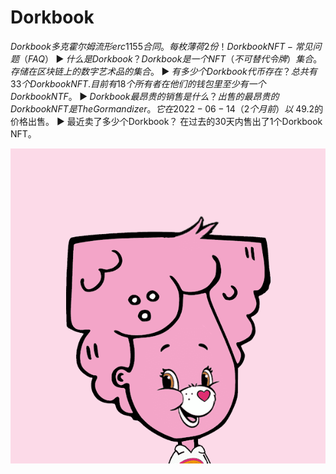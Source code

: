 # Dorkbook

$Dorkbook 多克霍尔姆流形 erc1155 合同。
每枚薄荷2份！
Dorkbook NFT - 常见问题（FAQ）
▶ 什么是Dorkbook？
Dorkbook是一个NFT（不可替代令牌）集合。存储在区块链上的数字艺术品的集合。
▶ 有多少个Dorkbook代币存在？
总共有33个Dorkbook NFT.目前有18个所有者在他们的钱包里至少有一个Dorkbook NTF。
▶ Dorkbook最昂贵的销售是什么？
出售的最昂贵的Dorkbook NFT是The Gormandizer。它在2022-06-14（2个月前）以$ 49.2的价格出售。
▶ 最近卖了多少个Dorkbook？
在过去的30天内售出了1个Dorkbook NFT。

![nft](unnamed.png)

